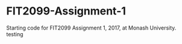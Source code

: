 # FIT2099-Assignment-1
Starting code for FIT2099 Assignment 1, 2017, at Monash University.  
testing
